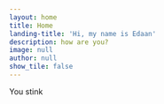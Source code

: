 ```yaml
---
layout: home
title: Home
landing-title: 'Hi, my name is Edaan'
description: how are you?
image: null
author: null
show_tile: false
---
```


You stink
